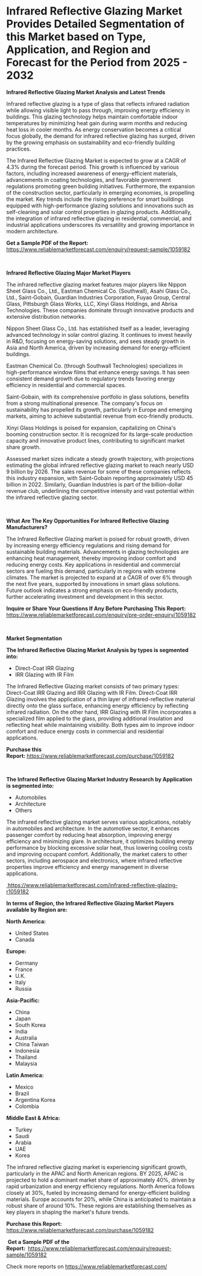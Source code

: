 <p><h1>Infrared Reflective Glazing Market Provides Detailed Segmentation of this Market based on Type, Application, and Region and Forecast for the Period from 2025 - 2032</h1></p><p><strong>Infrared Reflective Glazing Market Analysis and Latest Trends</strong></p>
<p><p>Infrared reflective glazing is a type of glass that reflects infrared radiation while allowing visible light to pass through, improving energy efficiency in buildings. This glazing technology helps maintain comfortable indoor temperatures by minimizing heat gain during warm months and reducing heat loss in cooler months. As energy conservation becomes a critical focus globally, the demand for infrared reflective glazing has surged, driven by the growing emphasis on sustainability and eco-friendly building practices.</p><p>The Infrared Reflective Glazing Market is expected to grow at a CAGR of 4.3% during the forecast period. This growth is influenced by various factors, including increased awareness of energy-efficient materials, advancements in coating technologies, and favorable government regulations promoting green building initiatives. Furthermore, the expansion of the construction sector, particularly in emerging economies, is propelling the market. Key trends include the rising preference for smart buildings equipped with high-performance glazing solutions and innovations such as self-cleaning and solar control properties in glazing products. Additionally, the integration of infrared reflective glazing in residential, commercial, and industrial applications underscores its versatility and growing importance in modern architecture.</p></p>
<p><strong>Get a Sample PDF of the Report:&nbsp;</strong> <a href="https://www.reliablemarketforecast.com/enquiry/request-sample/1059182?utm_campaign=2397&utm_medium=2&utm_source=Github&utm_content=ia&utm_term=31032025&utm_id=infrared-reflective-glazing">https://www.reliablemarketforecast.com/enquiry/request-sample/1059182</a></p>
<p>&nbsp;</p>
<p><strong>Infrared Reflective Glazing Major Market Players</strong></p>
<p><p>The infrared reflective glazing market features major players like Nippon Sheet Glass Co., Ltd., Eastman Chemical Co. (Southwall), Asahi Glass Co., Ltd., Saint-Gobain, Guardian Industries Corporation, Fuyao Group, Central Glass, Pittsburgh Glass Works, LLC, Xinyi Glass Holdings, and Abrisa Technologies. These companies dominate through innovative products and extensive distribution networks.</p><p>Nippon Sheet Glass Co., Ltd. has established itself as a leader, leveraging advanced technology in solar control glazing. It continues to invest heavily in R&D, focusing on energy-saving solutions, and sees steady growth in Asia and North America, driven by increasing demand for energy-efficient buildings.</p><p>Eastman Chemical Co. (through Southwall Technologies) specializes in high-performance window films that enhance energy savings. It has seen consistent demand growth due to regulatory trends favoring energy efficiency in residential and commercial spaces.</p><p>Saint-Gobain, with its comprehensive portfolio in glass solutions, benefits from a strong multinational presence. The company's focus on sustainability has propelled its growth, particularly in Europe and emerging markets, aiming to achieve substantial revenue from eco-friendly products.</p><p>Xinyi Glass Holdings is poised for expansion, capitalizing on China's booming construction sector. It is recognized for its large-scale production capacity and innovative product lines, contributing to significant market share growth.</p><p>Assessed market sizes indicate a steady growth trajectory, with projections estimating the global infrared reflective glazing market to reach nearly USD 9 billion by 2026. The sales revenue for some of these companies reflects this industry expansion, with Saint-Gobain reporting approximately USD 45 billion in 2022. Similarly, Guardian Industries is part of the billion-dollar revenue club, underlining the competitive intensity and vast potential within the infrared reflective glazing sector.</p></p>
<p>&nbsp;</p>
<p><strong>What Are The Key Opportunities For Infrared Reflective Glazing Manufacturers?</strong></p>
<p><p>The Infrared Reflective Glazing market is poised for robust growth, driven by increasing energy efficiency regulations and rising demand for sustainable building materials. Advancements in glazing technologies are enhancing heat management, thereby improving indoor comfort and reducing energy costs. Key applications in residential and commercial sectors are fueling this demand, particularly in regions with extreme climates. The market is projected to expand at a CAGR of over 6% through the next five years, supported by innovations in smart glass solutions. Future outlook indicates a strong emphasis on eco-friendly products, further accelerating investment and development in this sector.</p></p>
<p><strong>Inquire or Share Your Questions If Any Before Purchasing This Report:</strong> <a href="https://www.reliablemarketforecast.com/enquiry/pre-order-enquiry/1059182?utm_campaign=2397&utm_medium=2&utm_source=Github&utm_content=ia&utm_term=31032025&utm_id=infrared-reflective-glazing">https://www.reliablemarketforecast.com/enquiry/pre-order-enquiry/1059182</a></p>
<p>&nbsp;</p>
<p><strong>Market Segmentation</strong></p>
<p><strong>The Infrared Reflective Glazing Market Analysis by types is segmented into:</strong></p>
<p><ul><li>Direct-Coat IRR Glazing</li><li>IRR Glazing with IR Film</li></ul></p>
<p><p>The Infrared Reflective Glazing market consists of two primary types: Direct-Coat IRR Glazing and IRR Glazing with IR Film. Direct-Coat IRR Glazing involves the application of a thin layer of infrared-reflective material directly onto the glass surface, enhancing energy efficiency by reflecting infrared radiation. On the other hand, IRR Glazing with IR Film incorporates a specialized film applied to the glass, providing additional insulation and reflecting heat while maintaining visibility. Both types aim to improve indoor comfort and reduce energy costs in commercial and residential applications.</p></p>
<p><strong>Purchase this Report:&nbsp;</strong><a href="https://www.reliablemarketforecast.com/purchase/1059182?utm_campaign=2397&utm_medium=2&utm_source=Github&utm_content=ia&utm_term=31032025&utm_id=infrared-reflective-glazing">https://www.reliablemarketforecast.com/purchase/1059182</a></p>
<p>&nbsp;</p>
<p><strong>The Infrared Reflective Glazing Market Industry Research by Application is segmented into:</strong></p>
<p><ul><li>Automobiles</li><li>Architecture</li><li>Others</li></ul></p>
<p><p>The infrared reflective glazing market serves various applications, notably in automobiles and architecture. In the automotive sector, it enhances passenger comfort by reducing heat absorption, improving energy efficiency and minimizing glare. In architecture, it optimizes building energy performance by blocking excessive solar heat, thus lowering cooling costs and improving occupant comfort. Additionally, the market caters to other sectors, including aerospace and electronics, where infrared reflective properties improve efficiency and energy management in diverse applications.</p></p>
<p><a href="https://www.reliablemarketforecast.com/infrared-reflective-glazing-r1059182?utm_campaign=2397&utm_medium=2&utm_source=Github&utm_content=ia&utm_term=31032025&utm_id=infrared-reflective-glazing">&nbsp;https://www.reliablemarketforecast.com/infrared-reflective-glazing-r1059182</a></p>
<p><strong>In terms of Region, the Infrared Reflective Glazing Market Players available by Region are:</strong></p>
<p>
    <p> <strong> North America: </strong>
        <ul>
            <li>United States</li>
            <li>Canada</li>
        </ul>
        </p> 
    <p> <strong> Europe: </strong>
        <ul>
            <li>Germany</li>
            <li>France</li>
            <li>U.K.</li>
            <li>Italy</li>
            <li>Russia</li>
        </ul>
        </p> 
    <p> <strong> Asia-Pacific: </strong>
        <ul>
            <li>China</li>
            <li>Japan</li>
            <li>South Korea</li>
            <li>India</li>
            <li>Australia</li>
            <li>China Taiwan</li>
            <li>Indonesia</li>
            <li>Thailand</li>
            <li>Malaysia</li>
        </ul>
        </p> 
    <p> <strong> Latin America: </strong>
        <ul>
            <li>Mexico</li>
            <li>Brazil</li>
            <li>Argentina Korea</li>
            <li>Colombia</li>
        </ul>
        </p> 
    <p> <strong> Middle East & Africa: </strong>
        <ul>
            <li>Turkey</li>
            <li>Saudi</li>
            <li>Arabia</li>
            <li>UAE</li>
            <li>Korea</li>
        </ul>
    </p>
    </p>
<p><p>The infrared reflective glazing market is experiencing significant growth, particularly in the APAC and North American regions. BY 2025, APAC is projected to hold a dominant market share of approximately 40%, driven by rapid urbanization and energy efficiency regulations. North America follows closely at 30%, fueled by increasing demand for energy-efficient building materials. Europe accounts for 20%, while China is anticipated to maintain a robust share of around 10%. These regions are establishing themselves as key players in shaping the market's future trends.</p></p>
<p><strong>Purchase this Report: </strong><a href="https://www.reliablemarketforecast.com/purchase/1059182?utm_campaign=2397&utm_medium=2&utm_source=Github&utm_content=ia&utm_term=31032025&utm_id=infrared-reflective-glazing">https://www.reliablemarketforecast.com/purchase/1059182</a></p>
<p>&nbsp;<strong>Get a Sample PDF of the Report:&nbsp;&nbsp;</strong><a href="https://www.reliablemarketforecast.com/enquiry/request-sample/1059182?utm_campaign=2397&utm_medium=2&utm_source=Github&utm_content=ia&utm_term=31032025&utm_id=infrared-reflective-glazing">https://www.reliablemarketforecast.com/enquiry/request-sample/1059182</a></p>
<p><strong></strong></p>
<p>Check more reports on <a href="https://www.reliablemarketforecast.com/?utm_campaign=2397&utm_medium=2&utm_source=Github&utm_content=ia&utm_term=31032025&utm_id=infrared-reflective-glazing">https://www.reliablemarketforecast.com/</a></p>